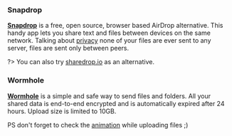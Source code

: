 ### Snapdrop
[**Snapdrop**](https://snapdrop.net/) is a free, open source, browser based AirDrop alternative. This handy app lets you share text and files between devices on the same network. Talking about [privacy](https://github.com/RobinLinus/snapdrop/blob/master/docs/faq.md#what-about-privacy-will-files-be-saved-on-third-party-servers) none of your files are ever sent to any server, files are sent only between peers.

?> You can also try [sharedrop.io](https://www.sharedrop.io/) as an alternative.

### Wormhole
[**Wormhole**](https://wormhole.app/) is a simple and safe way to send files and folders. All your shared data is end-to-end encrypted and is automatically expired after 24 hours. Upload size is limited to 10GB.

PS don't forget to check the [animation](https://twitter.com/AmanRubey1/status/1388586547159527427?s=20) while uploading files ;)
